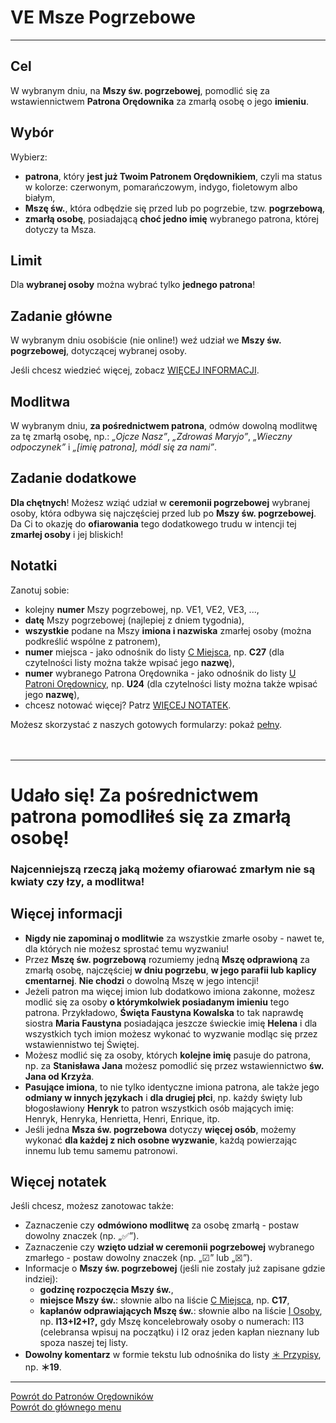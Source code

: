 # <span class="status status-list"><span class="status status-list">VE</span> Msze Pogrzebowe</span>
---
## Cel
W <span class="selected-day-info">wybranym dniu</span>, na **Mszy św. pogrzebowej**, pomodlić się za wstawiennictwem **Patrona Orędownika** za zmarłą osobę o jego **imieniu**.
## Wybór
Wybierz:
- **patrona**, który **jest już Twoim Patronem Orędownikiem**, czyli ma status w kolorze: <span class="status status-red">czerwonym</span>, <span class="status status-orange">pomarańczowym</span>, <span class="status status-indigo">indygo</span>, <span class="status status-violet">fioletowym</span> albo <span class="status status-white">białym</span>,
- **Mszę św.**, która odbędzie się przed lub po pogrzebie, tzw. **pogrzebową**,
- **zmarłą osobę**, posiadającą **choć jedno imię** wybranego patrona, której dotyczy ta Msza.
## Limit
Dla **wybranej osoby** można wybrać tylko **jednego patrona**!
## Zadanie główne
W <span class="selected-day-info">wybranym dniu</span> osobiście (nie online!) weź udział we **Mszy św. pogrzebowej**, dotyczącej wybranej osoby.

Jeśli chcesz wiedzieć więcej, zobacz [WIĘCEJ INFORMACJI](#msze-pogrzebowe-wiecej-informacji).
## Modlitwa
W <span class="selected-day-info">wybranym dniu</span>, **za pośrednictwem patrona**, odmów dowolną modlitwę za tę zmarłą osobę, np.: _„Ojcze Nasz”_, _„Zdrowaś Maryjo”_, _„Wieczny odpoczynek”_ i _„[imię patrona], módl się za nami”_.
## Zadanie dodatkowe
**Dla chętnych**! Możesz wziąć udział w **ceremonii pogrzebowej** wybranej osoby, która odbywa się najczęściej przed lub po **Mszy św. pogrzebowej**. Da Ci to okazję do **ofiarowania** tego dodatkowego trudu w intencji tej **zmarłej osoby** i jej bliskich!
## Notatki
Zanotuj sobie:
- kolejny **numer** Mszy pogrzebowej, np. VE1, VE2, VE3, ...,
- **datę** Mszy pogrzebowej (najlepiej z dniem tygodnia),
- **wszystkie** podane na Mszy **imiona i nazwiska** zmarłej osoby (można podkreślić wspólne z patronem),
- **numer** miejsca - jako odnośnik do listy [<span class="status status-list"><span class="status status-list">C</span> Miejsca</span>](miejsca.md), np. **C27** (dla czytelności listy można także wpisać jego **nazwę**),
- **numer** wybranego Patrona Orędownika - jako odnośnik do listy [<span class="status status-list"><span class="status status-red">U</span> Patroni Orędownicy</span>](patroni_oredownicy.md), np. **U24** (dla czytelności listy można także wpisać jego **nazwę**),
- chcesz notować więcej? Patrz [WIĘCEJ NOTATEK](#msze-pogrzebowe-wiecej-notatek).

Możesz skorzystać z naszych gotowych formularzy: pokaż [pełny](../../pl/pdf/lista_v1_ve_msze_pogrzebowe.pdf).
<br />
<br />
<br />

---
# Udało się! Za pośrednictwem patrona pomodliłeś się za zmarłą osobę!
### Najcenniejszą rzeczą jaką możemy ofiarować zmarłym nie są kwiaty czy łzy, a modlitwa!

## <span id="msze-pogrzebowe-wiecej-informacji">Więcej informacji</span>
- **Nigdy nie zapominaj o modlitwie** za wszystkie zmarłe osoby - nawet te, dla których nie możesz sprostać temu wyzwaniu!
- Przez **Mszę św. pogrzebową** rozumiemy jedną **Mszę odprawioną** za zmarłą osobę, najczęściej **w dniu pogrzebu**, **w jego parafii lub kaplicy cmentarnej**. **Nie chodzi** o dowolną Mszę w jego intencji!
- Jeżeli patron ma więcej imion lub dodatkowo imiona zakonne, możesz modlić się za osoby **o którymkolwiek posiadanym imieniu** tego patrona. Przykładowo, **Święta Faustyna Kowalska** to tak naprawdę siostra **Maria Faustyna** posiadająca jeszcze świeckie imię **Helena** i dla wszystkich tych imion możesz wykonać to wyzwanie modląc się przez wstawiennistwo tej Świętej.
- Możesz modlić się za osoby, których **kolejne imię** pasuje do patrona, np. za **Stanisława Jana** możesz pomodlić się przez wstawiennictwo **św. Jana od Krzyża**.
- **Pasujące imiona**, to nie tylko identyczne imiona patrona, ale także jego **odmiany w innych językach** i **dla drugiej płci**, np. każdy święty lub błogosławiony **Henryk** to patron wszystkich osób mających imię: Henryk, Henryka, Henrietta, Henri, Enrique, itp.
- Jeśli jedna **Msza św. pogrzebowa** dotyczy **więcej osób**, możemy wykonać **dla każdej z nich osobne wyzwanie**, każdą powierzając innemu lub temu samemu patronowi.
## <span id="msze-pogrzebowe-wiecej-notatek">Więcej notatek</span>
Jeśli chcesz, możesz zanotowac także:
- Zaznaczenie czy **odmówiono modlitwę** za osobę zmarłą - postaw dowolny znaczek (np. „✅”).
- Zaznaczenie czy **wzięto udział w ceremonii pogrzebowej** wybranego zmarłego - postaw dowolny znaczek (np. „☑” lub „☒”).
- Informacje o **Mszy św. pogrzebowej** (jeśli nie zostały już zapisane gdzie indziej):
    - **godzinę rozpoczęcia Mszy św.**,
    - **miejsce Mszy św.**: słownie albo na liście [<span class="status status-list"><span class="status status-list">C</span> Miejsca</span>](miejsca.md), np. **C17**,
    - **kapłanów odprawiających Mszę św.**: słownie albo na liście [<span class="status status-list"><span class="status status-list">I</span> Osoby</span>](osoby.md), np. **I13+I2+I?,** gdy Mszę koncelebrowały osoby o numerach: I13 (celebransa wpisuj na początku) i I2 oraz jeden kapłan nieznany lub spoza naszej tej listy.
- **Dowolny komentarz** w formie tekstu lub odnośnika do listy [<span class="status status-list"><span class="status status-list">＊</span> Przypisy</span>](przypisy.md), np. **＊19**.

---
[Powrót do Patronów Orędowników](patroni_oredownicy.md)  
[Powrót do głównego menu](index.md)
